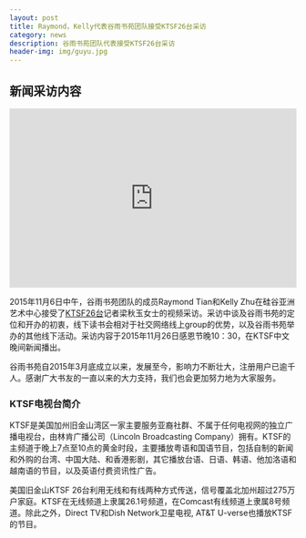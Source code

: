 ```yaml
---
layout: post
title: Raymond，Kelly代表谷雨书苑团队接受KTSF26台采访
category: news
description: 谷雨书苑团队代表接受KTSF26台采访
header-img: img/guyu.jpg 
---
```


## 新闻采访内容

<iframe width="100%" height="315" src="https://www.youtube.com/embed/fl7lv7v3GRs" frameborder="0" allowfullscreen></iframe>

2015年11月6日中午，谷雨书苑团队的成员Raymond Tian和Kelly Zhu在硅谷亚洲艺术中心接受了[KTSF26台](http://www.ktsf.com)记者梁秋玉女士的视频采访。采访中谈及谷雨书苑的定位和开办的初衷，线下读书会相对于社交网络线上group的优势，以及谷雨书苑举办的其他线下活动。采访内容于2015年11月26日感恩节晚10：30，在KTSF中文晚间新闻播出。  
 
谷雨书苑自2015年3月底成立以来，发展至今，影响力不断壮大，注册用户已逾千人。感谢广大书友的一直以来的大力支持，我们也会更加努力地为大家服务。

### KTSF电视台简介

KTSF是美国加州旧金山湾区一家主要服务亚裔社群、不属于任何电视网的独立广播电视台，由林肯广播公司（Lincoln Broadcasting Company）拥有。KTSF的主频道于晚上7点至10点的黄金时段，主要播放粤语和国语节目，包括自制的新闻和外购的台湾、中国大陆、和香港影剧，其它播放台语、日语、韩语、他加洛语和越南语的节目，以及英语付费资讯性广告。

美国旧金山KTSF 26台利用无线和有线两种方式传送，信号覆盖北加州超过275万户家庭。KTSF在无线频道上隶属26.1号频道，在Comcast有线频道上隶属8号频道。除此之外，Direct TV和Dish Network卫星电视, AT&T U-verse也播放KTSF的节目。

[谷雨书苑]:    http://valleyrain.org  "谷雨书苑"
